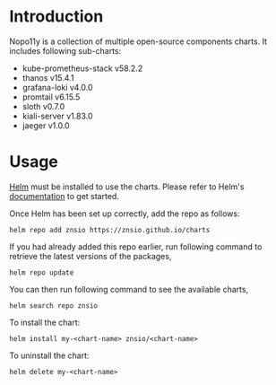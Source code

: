 # Introduction

Nopo11y is a collection of multiple open-source components charts. It includes following sub-charts:

- kube-prometheus-stack v58.2.2
- thanos v15.4.1
- grafana-loki v4.0.0
- promtail v6.15.5
- sloth v0.7.0
- kiali-server v1.83.0
- jaeger v1.0.0

# Usage

[Helm](https://helm.sh) must be installed to use the charts. Please refer to
Helm's [documentation](https://helm.sh/docs) to get started.

Once Helm has been set up correctly, add the repo as follows:

    helm repo add znsio https://znsio.github.io/charts

If you had already added this repo earlier, run following command to retrieve the latest versions of the packages,

    helm repo update

You can then run following command to see the available charts,

    helm search repo znsio

To install the <chart-name> chart:

    helm install my-<chart-name> znsio/<chart-name>

To uninstall the chart:

    helm delete my-<chart-name>